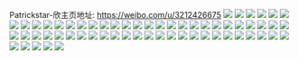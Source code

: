 Patrickstar-欣主页地址: https://weibo.com/u/3212426675 
![](https://wx4.sinaimg.cn/mw2000/bf79bdb3ly1h9irurhl5tj20sg11xgzx.jpg) 
![](https://wx4.sinaimg.cn/mw2000/bf79bdb3ly1h9irus4alnj20u019ab06.jpg) 
![](https://wx4.sinaimg.cn/mw2000/bf79bdb3ly1h9irusm5nkj21900u0gv5.jpg) 
![](https://wx4.sinaimg.cn/mw2000/bf79bdb3ly1h9irut6ee1j20sg1l7nbg.jpg) 
![](https://wx4.sinaimg.cn/mw2000/bf79bdb3ly1h9irutopv0j20sg11xtng.jpg) 
![](https://wx4.sinaimg.cn/mw2000/bf79bdb3ly1h9iruu501xj20u0190k1o.jpg) 
![](https://wx4.sinaimg.cn/mw2000/bf79bdb3ly1h9iruqxa52j20u0190k9g.jpg) 
![](https://wx4.sinaimg.cn/mw2000/bf79bdb3ly1h9iruulrhbj20u019012s.jpg) 
![](https://wx4.sinaimg.cn/mw2000/bf79bdb3ly1h9iruw05hlj22802you0x.jpg) 
![](https://wx4.sinaimg.cn/mw2000/bf79bdb3ly1h9hop0psqij20u01o079j.jpg) 
![](https://wx4.sinaimg.cn/mw2000/bf79bdb3ly1h9hfcbirexj20u0190wom.jpg) 
![](https://wx4.sinaimg.cn/mw2000/bf79bdb3ly1h9hfbxharyj20u019049k.jpg) 
![](https://wx4.sinaimg.cn/mw2000/bf79bdb3ly1h9hfbrnbjbj20u0190anh.jpg) 
![](https://wx4.sinaimg.cn/mw2000/bf79bdb3ly1h9hfbtuckdj22c0340e82.jpg) 
![](https://wx4.sinaimg.cn/mw2000/bf79bdb3ly1h9hfbuu44zj20u0190wod.jpg) 
![](https://wx4.sinaimg.cn/mw2000/bf79bdb3ly1h9hfbw151nj21db1tr1kx.jpg) 
![](https://wx4.sinaimg.cn/mw2000/bf79bdb3ly1h9hfbue37zj20u0190k45.jpg) 
![](https://wx4.sinaimg.cn/mw2000/bf79bdb3ly1h9hfbx2excj21gc1xs4qp.jpg) 
![](https://wx4.sinaimg.cn/mw2000/bf79bdb3ly1h9hfbs22zmj21i22027vs.jpg) 
![](https://wx4.sinaimg.cn/mw2000/bf79bdb3ly1h9g8vqxp8aj20uk6adqv8.jpg) 
![](https://wx4.sinaimg.cn/mw2000/bf79bdb3ly1h9g8ry97i5j20uk99t7wm.jpg) 
![](https://wx4.sinaimg.cn/mw2000/bf79bdb3ly1h9f6c4ab4ij22eo37k4qr.jpg) 
![](https://wx4.sinaimg.cn/mw2000/bf79bdb3ly1h9f6c296raj20u0190qck.jpg) 
![](https://wx4.sinaimg.cn/mw2000/bf79bdb3ly1h9f6c531dej20u0190apj.jpg) 
![](https://wx4.sinaimg.cn/mw2000/bf79bdb3ly1h9f6e2bifdj22c03401l1.jpg) 
![](https://wx4.sinaimg.cn/mw2000/bf79bdb3ly1h9f6bijzl2j20qs13yn5z.jpg) 
![](https://wx4.sinaimg.cn/mw2000/bf79bdb3ly1h9f6bmgbmoj20u0190doc.jpg) 
![](https://wx4.sinaimg.cn/mw2000/bf79bdb3gy1h9dyv52ksij20zu25o7wh.jpg) 
![](https://wx4.sinaimg.cn/mw2000/bf79bdb3gy1h94i0gt3nsj237k1r2e81.jpg) 
![](https://wx4.sinaimg.cn/mw2000/bf79bdb3gy1h94i093tkwj20xk0chgnc.jpg) 
![](https://wx4.sinaimg.cn/mw2000/bf79bdb3gy1h8qqle8w47j20gq0gq78v.jpg) 
![](https://wx4.sinaimg.cn/mw2000/bf79bdb3gy1h8qqld744pj20u01hcqgl.jpg) 
![](https://wx4.sinaimg.cn/mw2000/bf79bdb3gy1h8orn5qp4rj20ub1k2k77.jpg) 
![](https://wx4.sinaimg.cn/mw2000/bf79bdb3gy1h8iwv6qh20j21o01o04cc.jpg) 
![](https://wx4.sinaimg.cn/mw2000/bf79bdb3gy1h8iwu26gcaj22c02bz4qq.jpg) 
![](https://wx4.sinaimg.cn/mw2000/bf79bdb3gy1h8iwu9avl8j23402c0e85.jpg) 
![](https://wx4.sinaimg.cn/mw2000/bf79bdb3gy1h8iwudgzwlj226n26n4qq.jpg) 
![](https://wx4.sinaimg.cn/mw2000/bf79bdb3gy1h8iwuhlx41j22c02c0e82.jpg) 
![](https://wx4.sinaimg.cn/mw2000/bf79bdb3gy1h8iwujcj3zj21s21s2b29.jpg) 
![](https://wx4.sinaimg.cn/mw2000/bf79bdb3gy1h8aspbd0q3j20vr16ch4c.jpg) 
![](https://wx4.sinaimg.cn/mw2000/bf79bdb3gy1h8asp0557rj22c02c04qs.jpg) 
![](https://wx4.sinaimg.cn/mw2000/bf79bdb3gy1h8asp9i6dmj215h1jah7p.jpg) 
![](https://wx4.sinaimg.cn/mw2000/bf79bdb3gy1h8asp49lmfj20ti13cwve.jpg) 
![](https://wx4.sinaimg.cn/mw2000/bf79bdb3gy1h8assomf6hj22c02c0e83.jpg) 
![](https://wx4.sinaimg.cn/mw2000/bf79bdb3gy1h8asolr8xcj21kz23y4qp.jpg) 
![](https://wx4.sinaimg.cn/mw2000/bf79bdb3gy1h8asosl2lvj22c02c0hdv.jpg) 
![](https://wx4.sinaimg.cn/mw2000/bf79bdb3gy1h8asp7jf5mj21j91jbhdt.jpg) 
![](https://wx4.sinaimg.cn/mw2000/bf79bdb3gy1h884pmt225j23402c0e83.jpg) 
![](https://wx4.sinaimg.cn/mw2000/bf79bdb3gy1h83yqjjd08j212536ce83.jpg) 
![](https://wx4.sinaimg.cn/mw2000/bf79bdb3gy1h83yqeuzj1j21l736ckjn.jpg) 
![](https://wx4.sinaimg.cn/mw2000/bf79bdb3gy1h83yqoy098j20xc4xm4qs.jpg) 
![](https://wx4.sinaimg.cn/mw2000/bf79bdb3gy1h83yqww0r6j24o04o0hdw.jpg) 
![](https://wx4.sinaimg.cn/mw2000/bf79bdb3gy1h83yqtfkwej21o01o0kjm.jpg) 
![](https://wx4.sinaimg.cn/mw2000/bf79bdb3gy1h7tcdwat57j20ur1oxqh9.jpg) 
![](https://wx4.sinaimg.cn/mw2000/bf79bdb3gy1h7s92e6k26j20u00gvq5w.jpg) 
![](https://wx4.sinaimg.cn/mw2000/bf79bdb3gy1h7s92dmo0tj20u01emk3o.jpg) 
![](https://wx4.sinaimg.cn/mw2000/bf79bdb3gy1h7s92f3yj1j20u03lo1kx.jpg) 
![](https://wx4.sinaimg.cn/mw2000/bf79bdb3gy1h7s92fob0aj20u02cdqg4.jpg) 
![](https://wx4.sinaimg.cn/mw2000/bf79bdb3gy1h7s92i8bqbj20u04ic7wh.jpg) 
![](https://wx4.sinaimg.cn/mw2000/bf79bdb3gy1h7s92gqorjj20u02yj1kx.jpg) 
![](https://wx4.sinaimg.cn/mw2000/bf79bdb3gy1h7os63obzyj20zu25m7pn.jpg) 
